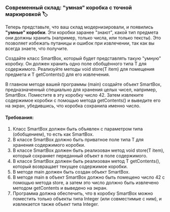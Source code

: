 
### Современный склад: "умная" коробка с точной маркировкой 🏷️

Теперь представьте, что ваш склад модернизировали, и появились **"умные" коробки**. Эти коробки заранее "знают", какой тип предмета они должны хранить (например, только числа, или только тексты). Это позволяет избежать путаницы и ошибок при извлечении, так как вы всегда знаете, что получите.

Создайте класс SmartBox<T>, который будет представлять такую "умную" коробку. Он должен хранить одно поле обобщённого типа T для содержимого. Реализуйте методы void store(T item) для помещения предмета и T getContents() для его извлечения.

В главном методе вашей программы (main) создайте объект SmartBox, предназначенный специально для хранения целых чисел, например, SmartBox<Integer>. Поместите в эту коробку число 42. Затем извлеките содержимое коробки с помощью метода getContents() и выведите его на экран, убедившись, что коробка сохранила именно число.

#### Требования:
1. Класс SmartBox должен быть объявлен с параметром типа (обобщением), то есть как SmartBox<T>.
2. В классе SmartBox должно быть приватное поле типа T для хранения содержимого коробки.
3. В классе SmartBox должен быть реализован метод void store(T item), который сохраняет переданный объект в поле содержимого.
4. В классе SmartBox должен быть реализован метод T getContents(), который возвращает текущее содержимое коробки.
5. В методе main должен быть создан объект SmartBox<Integer>.
6. В методе main в объект SmartBox<Integer> должно быть помещено число 42 с помощью метода store, а затем это число должно быть извлечено методом getContents и выведено на экран.
7. Программа должна обеспечить, что в коробку SmartBox<Integer> можно поместить только объекты типа Integer (или совместимые с ним), и извлекается также объект типа Integer.